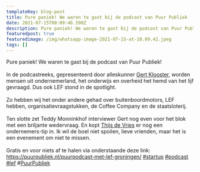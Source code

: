 ```yaml
---
templateKey: blog-post
title: Pure paniek! We waren te gast bij de podcast van Puur Publiek
date: 2021-07-15T08:09:46.590Z
description: Pure paniek! We waren te gast bij de podcast van Puur Publiek
featuredpost: true
featuredimage: /img/whatsapp-image-2021-07-15-at-10.09.42.jpeg
tags: []
---
```

Pure paniek! We waren te gast bij de podcast van Puur Publiek!\
\
In de podcastreeks, gepresenteerd door alleskunner [Gert Klooster](https://www.linkedin.com/in/ACoAAAFgxRQBY11_SSDz8OsEIBTrfnr9mBWvNeE), worden mensen uit ondernemerland, het onderwijs en overheid het hemd van het lijf gevraagd. Dus ook LEF stond in de spotlight.\
\
Zo hebben wij het onder andere gehad over buitenboordmotors, LEF hebben, organisatievraagstukken, de Coffee Company en de staatsloterij.\
\
Ten slotte zet Teddy Monninkhof interviewer Gert nog even voor het blok met een briljante wedervraag. En kopt [Thijs de Vries](https://www.linkedin.com/in/ACoAABOkUZkBLgGP34r9znIAZ_j0yhtqesa19Kw) er nog een ondernemers-tip in. Ik wil de boel niet spoilen, lieve vrienden, maar het is een evenement om niet te missen.\
\
Gratis en voor niets af te halen via onderstaande deze link: https://puurpubliek.nl/puurpodcast-met-lef-groningen/ [\#startup](https://www.linkedin.com/feed/hashtag/?keywords=startup&highlightedUpdateUrns=urn%3Ali%3Aactivity%3A6815268747612360705) [\#podcast](https://www.linkedin.com/feed/hashtag/?keywords=podcast&highlightedUpdateUrns=urn%3Ali%3Aactivity%3A6815268747612360705) [\#lef](https://www.linkedin.com/feed/hashtag/?keywords=lef&highlightedUpdateUrns=urn%3Ali%3Aactivity%3A6815268747612360705) #[PuurPubliek](https://www.linkedin.com/company/puurpubliek/)